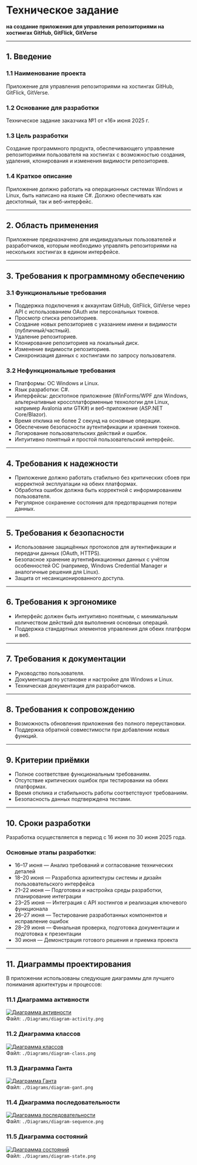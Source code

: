 # Техническое задание  
**на создание приложения для управления репозиториями на хостингах GitHub, GitFlick, GitVerse**

---

## 1. Введение

### 1.1 Наименование проекта  
Приложение для управления репозиториями на хостингах GitHub, GitFlick, GitVerse.

### 1.2 Основание для разработки  
Техническое задание заказчика №1 от «16» июня 2025 г.

### 1.3 Цель разработки  
Создание программного продукта, обеспечивающего управление репозиториями пользователя на хостингах с возможностью создания, удаления, клонирования и изменения видимости репозиториев.

### 1.4 Краткое описание  
Приложение должно работать на операционных системах Windows и Linux, быть написано на языке C#. Должно обеспечивать как десктопный, так и веб-интерфейс.

---

## 2. Область применения  
Приложение предназначено для индивидуальных пользователей и разработчиков, которым необходимо управлять репозиториями на нескольких хостингах в едином интерфейсе.

---

## 3. Требования к программному обеспечению

### 3.1 Функциональные требования  
- Поддержка подключения к аккаунтам GitHub, GitFlick, GitVerse через API с использованием OAuth или персональных токенов.  
- Просмотр списка репозиториев.  
- Создание новых репозиториев с указанием имени и видимости (публичный/частный).  
- Удаление репозиториев.  
- Клонирование репозиториев на локальный диск.  
- Изменение видимости репозиториев.  
- Синхронизация данных с хостингами по запросу пользователя.

### 3.2 Нефункциональные требования  
- Платформы: ОС Windows и Linux.  
- Язык разработки: C#.  
- Интерфейсы: десктопное приложение (WinForms/WPF для Windows, альтернативные кроссплатформенные технологии для Linux, например Avalonia или GTK#) и веб-приложение (ASP.NET Core/Blazor).  
- Время отклика не более 2 секунд на основные операции.  
- Обеспечение безопасности аутентификации и хранения токенов.  
- Логирование пользовательских действий и ошибок.  
- Интуитивно понятный и простой пользовательский интерфейс.

---

## 4. Требования к надежности  
- Приложение должно работать стабильно без критических сбоев при корректной эксплуатации на обеих платформах.  
- Обработка ошибок должна быть корректной с информированием пользователя.  
- Регулярное сохранение состояния для предотвращения потери данных.

---

## 5. Требования к безопасности  
- Использование защищённых протоколов для аутентификации и передачи данных (OAuth, HTTPS).  
- Безопасное хранение аутентификационных данных с учётом особенностей ОС (например, Windows Credential Manager и аналогичные решения для Linux).  
- Защита от несанкционированного доступа.

---

## 6. Требования к эргономике  
- Интерфейс должен быть интуитивно понятным, с минимальным количеством действий для выполнения основных операций.  
- Поддержка стандартных элементов управления для обеих платформ и веб.

---

## 7. Требования к документации  
- Руководство пользователя.  
- Документация по установке и настройке для Windows и Linux.  
- Техническая документация для разработчиков.

---

## 8. Требования к сопровождению  
- Возможность обновления приложения без полного переустановки.  
- Поддержка обратной совместимости при добавлении новых функций.

---

## 9. Критерии приёмки  
- Полное соответствие функциональным требованиям.  
- Отсутствие критических ошибок при тестировании на обеих платформах.  
- Время отклика и стабильность работы соответствуют требованиям.  
- Безопасность данных подтверждена тестами.

---

## 10. Сроки разработки  
Разработка осуществляется в период с 16 июня по 30 июня 2025 года.

### Основные этапы разработки:  
- 16–17 июня — Анализ требований и согласование технических деталей  
- 18–20 июня — Разработка архитектуры системы и дизайн пользовательского интерфейса  
- 21–22 июня — Подготовка и настройка среды разработки, планирование интеграции  
- 23–25 июня — Интеграция с API хостингов и реализация ключевого функционала  
- 26–27 июня — Тестирование разработанных компонентов и исправление ошибок  
- 28–29 июня — Финальная проверка, подготовка документации и подготовка к презентации  
- 30 июня — Демонстрация готового решения и приемка проекта  
---

## 11. Диаграммы проектирования

В приложении использованы следующие диаграммы для лучшего понимания архитектуры и процессов:

### 11.1 Диаграмма активности  
[![Диаграмма активности](./Diagrams/diagram-activity.png)](./Diagrams/diagram-activity.png)  
Файл: `./Diagrams/diagram-activity.png`

### 11.2 Диаграмма классов  
[![Диаграмма классов](./Diagrams/diagram-class.png)](./Diagrams/diagram-class.png)  
Файл: `./Diagrams/diagram-class.png`

### 11.3 Диаграмма Ганта  
[![Диаграмма Ганта](./Diagrams/diagram-gant.png)](./Diagrams/diagram-gant.png)  
Файл: `./Diagrams/diagram-gant.png`

### 11.4 Диаграмма последовательности  
[![Диаграмма последовательности](./Diagrams/diagram-sequence.png)](./Diagrams/diagram-sequence.png)  
Файл: `./Diagrams/diagram-sequence.png`

### 11.5 Диаграмма состояний  
[![Диаграмма состояний](./Diagrams/diagram-state.png)](./Diagrams/diagram-state.png)  
Файл: `./Diagrams/diagram-state.png`
